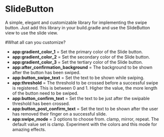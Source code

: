 # SlideButton

A simple, elegant and customizable library for implementing the swipe button. Just add this library in your build.gradle and use the SlideButton view to use the slide view.

#What all can you customize?

* **app:gradient_color_1** = Set the primary color of the Slide button.
* **app:gradient_color_2** = Set the secondary color of the Slide button.
* **app:gradient_color_3** = Set the tertiary color of the Slide button.
* **app:after_confirmation_background** = The background to be shown after the button has been swiped.
* **app:button_swipe_text** = Set the text to be shown while swiping.
* **app:threshold** = The threshold to be crossed before a successful swipe is registered. This is between 0 and 1. Higher the value, the more length of the button need to be swiped.
* **app:button_confirm_text** = Set the text to be just after the swipable threshold has been crossed.
* **app:button_post_confirm_text** = Set the text to be shown after the user has removed their finger on a successful slide.
* **app:swipe_mode** = 3 options to choose from. clamp, mirror, repeat. The default value set is clamp. Experiment with the colors and this mode for amazing effects.
